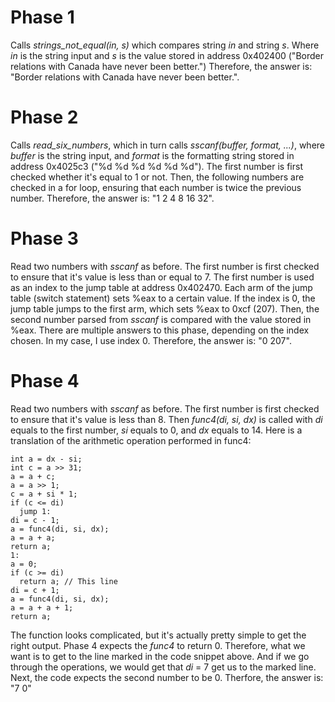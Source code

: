 # Phase 1
Calls *strings_not_equal(in, s)* which compares string *in* and string *s*. Where *in* is the string input and *s* is the value stored in address 0x402400 ("Border relations with Canada have never been better.")
Therefore, the answer is: "Border relations with Canada have never been better.".

# Phase 2
Calls *read_six_numbers*, which in turn calls *sscanf(buffer, format, ...)*, where *buffer* is the string input, and *format* is the formatting string stored in address 0x4025c3 ("%d %d %d %d %d %d"). The first number is first checked whether it's equal to 1 or not. Then, the following numbers are checked in a for loop, ensuring that each number is twice the previous number.
Therefore, the answer is: "1 2 4 8 16 32".

# Phase 3
Read two numbers with *sscanf* as before. The first number is first checked to ensure that it's value is less than or equal to 7. The first number is used as an index to the jump table at address 0x402470. Each arm of the jump table (switch statement) sets %eax to a certain value. If the index is 0, the jump table jumps to the first arm, which sets %eax to 0xcf (207). Then, the second number parsed from *sscanf* is compared with the value stored in %eax. There are multiple answers to this phase, depending on the index chosen. In my case, I use index 0.
Therefore, the answer is: "0 207".

# Phase 4
Read two numbers with *sscanf* as before. The first number is first checked to ensure that it's value is less than 8. Then *func4(di, si, dx)* is called with *di* equals to the first number, *si* equals to 0, and *dx* equals to 14.
Here is a translation of the arithmetic operation performed in func4:
```
int a = dx - si;
int c = a >> 31;
a = a + c;
a = a >> 1;
c = a + si * 1;
if (c <= di) 
  jump 1:
di = c - 1;
a = func4(di, si, dx);
a = a + a;
return a;
1:
a = 0;
if (c >= di)
  return a; // This line
di = c + 1;
a = func4(di, si, dx);
a = a + a + 1;
return a;
```
The function looks complicated, but it's actually pretty simple to get the right output. Phase 4 expects the *func4* to return 0. Therefore, what we want is to get to the line marked in the code snippet above. And if we go through the operations, we would get that *di* = 7 get us to the marked line.
Next, the code expects the second number to be 0.
Therfore, the answer is: "7 0"
